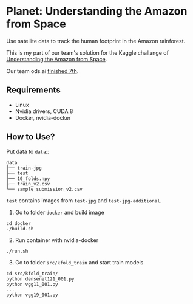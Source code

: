 Planet: Understanding the Amazon from Space
===========================================

Use satellite data to track the human footprint in the Amazon rainforest.

This is my part of our team's solution for the Kaggle challange of
[Understanding the Amazon from Space](https://www.kaggle.com/c/planet-understanding-the-amazon-from-space).

Our team ods.ai [finished 7th](https://www.kaggle.com/c/planet-understanding-the-amazon-from-space/leaderboard/private).

## Requirements
* Linux
* Nvidia drivers, CUDA 8
* Docker, nvidia-docker

## How to Use?

Put data to ``data``::

    data
    ├── train-jpg
    ├── test
    ├── 10_folds.npy
    ├── train_v2.csv
    └── sample_submission_v2.csv

`test` contains images from `test-jpg` and `test-jpg-additional`.

1. Go to folder `docker` and build image
```
cd docker
./build.sh
```

2. Run container with nvidia-docker
```
./run.sh
```

3. Go to folder `src/kfold_train` and start train models

```
cd src/kfold_train/
python densenet121_001.py
python vgg11_001.py
...
python vgg19_001.py
```